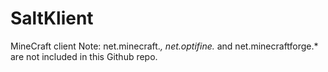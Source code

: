 
# SaltKlient 
MineCraft client
Note: net.minecraft.*, net.optifine.* and net.minecraftforge.* are not included in this Github repo.

